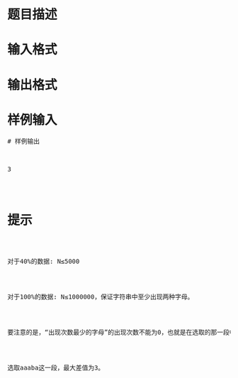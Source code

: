 

# 题目描述



# 输入格式



# 输出格式



# 样例输入


<pre>
# 样例输出


<pre>3</pre>

# 提示


<p>
对于40%的数据: N≤5000
</p>
<p>
对于100%的数据: N≤1000000，保证字符串中至少出现两种字母。
</p>
<p>
要注意的是，“出现次数最少的字母”的出现次数不能为0，也就是在选取的那一段中它必须存在。
</p>
<p>
选取aaaba这一段，最大差值为3。
</p>
